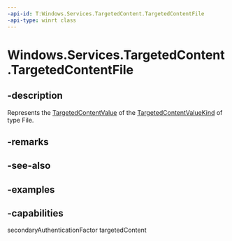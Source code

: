 ```yaml
---
-api-id: T:Windows.Services.TargetedContent.TargetedContentFile
-api-type: winrt class
---
```


<!-- Class syntax.
public class TargetedContentFile : IRandomAccessStreamReference
-->

# Windows.Services.TargetedContent.TargetedContentFile

## -description

Represents the [TargetedContentValue](targetedcontentvalue.md) of the [TargetedContentValueKind](targetedcontentvaluekind.md) of type File.

## -remarks

## -see-also

## -examples

## -capabilities

secondaryAuthenticationFactor
targetedContent

